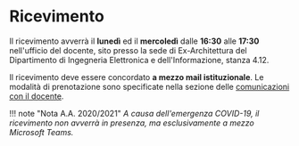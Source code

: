 # Ricevimento

Il ricevimento avverrà il **lunedì** ed il **mercoledì** dalle **16:30** alle **17:30** nell'ufficio del docente, sito presso la sede di Ex-Architettura del Dipartimento di Ingegneria Elettronica e dell'Informazione, stanza 4.12.

Il ricevimento deve essere concordato **a mezzo mail istituzionale**. Le modalità di prenotazione sono specificate nella sezione delle [comunicazioni con il docente](./comunicazioni.md#ricevimento).

!!! note "Nota A.A. 2020/2021"
	_A causa dell'emergenza COVID-19, il ricevimento non avverrà in presenza, ma esclusivamente a mezzo Microsoft Teams._
